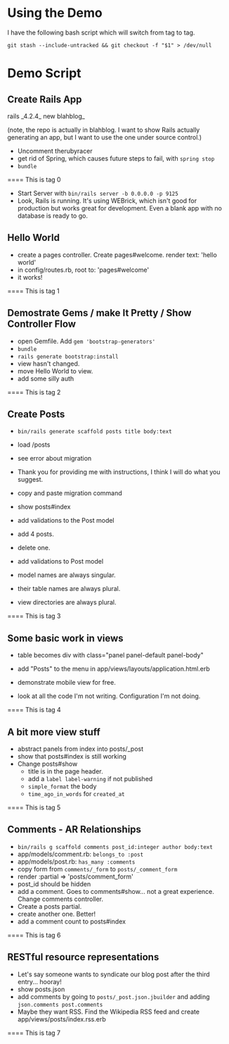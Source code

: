 Using the Demo
==============

I have the following bash script which will switch from tag to tag.

```
git stash --include-untracked && git checkout -f "$1" > /dev/null
```

Demo Script
===========


Create Rails App
----------------

rails \_4.2.4\_ new blahblog\_

(note, the repo is actually in blahblog. I want to show Rails actually generating an app, but I want to use the one under source control.)

* Uncomment therubyracer
* get rid of Spring, which causes future steps to fail, with `spring stop`
* `bundle`

==== This is tag 0

* Start Server with `bin/rails server -b 0.0.0.0 -p 9125`
* Look, Rails is running. It's using WEBrick, which isn't good for production but works great for development. Even a blank app with no database is ready to go.

Hello World
-----------

* create a pages controller. Create pages#welcome. render text: 'hello world'
* in config/routes.rb, root to: 'pages#welcome'
* it works!

==== This is tag 1

Demostrate Gems / make It Pretty / Show Controller Flow
-------------------------------------------------------

* open Gemfile. Add `gem 'bootstrap-generators'`
* `bundle`
* `rails generate bootstrap:install`
* view hasn't changed.
* move Hello World to view.
* add some silly auth

==== This is tag 2

Create Posts
------------

* `bin/rails generate scaffold posts title body:text`
* load /posts
* see error about migration
* Thank you for providing me with instructions, I think I will do what you suggest.
* copy and paste migration command
* show posts#index
* add validations to the Post model
* add 4 posts.
* delete one.
* add validations to Post model

* model names are always singular.
* their table names are always plural.
* view directories are always plural.

==== This is tag 3

Some basic work in views
------------------------

* table becomes div with class="panel panel-default panel-body"
* add "Posts" to the menu in app/views/layouts/application.html.erb
* demonstrate mobile view for free.


* look at all the code I'm not writing. Configuration I'm not doing.

==== This is tag 4

A bit more view stuff
---------------------

* abstract panels from index into posts/_post
* show that posts#index is still working
* Change posts#show
  * title is in the page header.
  * add a `label label-warning` if not published
  * `simple_format` the body
  * `time_ago_in_words` for `created_at`

==== This is tag 5

Comments - AR Relationships
---------------------------

* `bin/rails g scaffold comments post_id:integer author body:text`
* app/models/comment.rb: `belongs_to :post`
* app/models/post.rb: `has_many :comments`
* copy form from `comments/_form` to `posts/_comment_form`
* render :partial => 'posts/comment_form'
* post_id should be hidden
* add a comment. Goes to comments#show... not a great experience. Change comments controller.
* Create a posts partial.
* create another one. Better!
* add a comment count to posts#index

==== This is tag 6

RESTful resource representations
--------------------------------

* Let's say someone wants to syndicate our blog post after the third entry... hooray!
* show posts.json
* add comments by going to `posts/_post.json.jbuilder` and adding `json.comments post.comments`
* Maybe they want RSS. Find the Wikipedia RSS feed and create app/views/posts/index.rss.erb

==== This is tag 7
